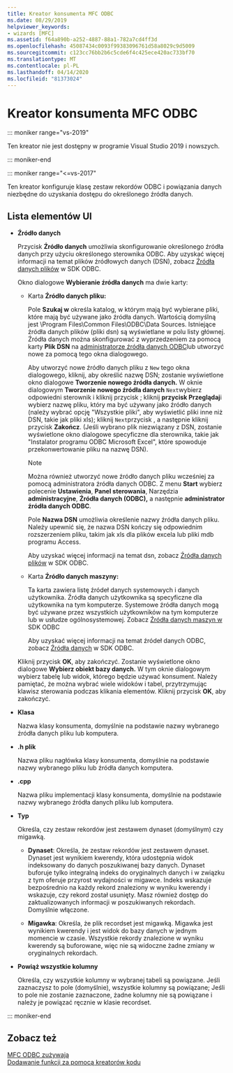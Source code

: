 ```yaml
---
title: Kreator konsumenta MFC ODBC
ms.date: 08/29/2019
helpviewer_keywords:
- wizards [MFC]
ms.assetid: f64a890b-a252-4887-88a1-782a7cd4ff3d
ms.openlocfilehash: 45087434c0093f99383096761d58a8029c9d5009
ms.sourcegitcommit: c123cc76bb2b6c5cde6f4c425ece420ac733bf70
ms.translationtype: MT
ms.contentlocale: pl-PL
ms.lasthandoff: 04/14/2020
ms.locfileid: "81373024"
---
```

# <a name="mfc-odbc-consumer-wizard"></a>Kreator konsumenta MFC ODBC

::: moniker range="vs-2019"

Ten kreator nie jest dostępny w programie Visual Studio 2019 i nowszych.

::: moniker-end

::: moniker range="<=vs-2017"

Ten kreator konfiguruje klasę zestaw rekordów ODBC i powiązania danych niezbędne do uzyskania dostępu do określonego źródła danych.

## <a name="uielement-list"></a>Lista elementów UI

- **Źródło danych**

  Przycisk **Źródło danych** umożliwia skonfigurowanie określonego źródła danych przy użyciu określonego sterownika ODBC. Aby uzyskać więcej informacji na temat plików źródłowych danych (DSN), zobacz [Źródła danych plików](/sql/odbc/reference/file-data-sources) w SDK ODBC.

  Okno dialogowe **Wybieranie źródła danych** ma dwie karty:

  - Karta **Źródło danych pliku:**

     Pole **Szukaj w** określa katalog, w którym mają być wybierane pliki, które mają być używane jako źródła danych. Wartością domyślną jest \Program Files\Common Files\ODBC\Data Sources. Istniejące źródła danych plików (pliki dsn) są wyświetlane w polu listy głównej. Źródła danych można skonfigurować z wyprzedzeniem za pomocą karty **Plik DSN** na [administratorze źródła danych ODBC](/sql/odbc/admin/odbc-data-source-administrator)lub utworzyć nowe za pomocą tego okna dialogowego.

     Aby utworzyć nowe źródło danych pliku z `New` tego okna dialogowego, kliknij, aby określić nazwę DSN; zostanie wyświetlone okno dialogowe **Tworzenie nowego źródła danych.** W oknie dialogowym **Tworzenie nowego źródła danych** `Next`wybierz odpowiedni sterownik i kliknij przycisk ; kliknij **przycisk Przeglądaj**i wybierz nazwę pliku, który ma być używany jako źródło danych (należy wybrać opcję "Wszystkie pliki", aby wyświetlić pliki inne niż DSN, takie jak pliki xls); kliknij `Next`przycisk , a następnie kliknij przycisk **Zakończ**. (Jeśli wybrano plik niezwiązany z DSN, zostanie wyświetlone okno dialogowe specyficzne dla sterownika, takie jak "Instalator programu ODBC Microsoft Excel", które spowoduje przekonwertowanie pliku na nazwę DSN).

     > [!NOTE]
     > Można również utworzyć nowe źródło danych pliku wcześniej za pomocą administratora źródła danych ODBC. Z menu **Start** wybierz polecenie **Ustawienia**, **Panel sterowania**, Narzędzia **administracyjne**, **Źródła danych (ODBC),** a następnie **administrator źródła danych ODBC**.

     Pole **Nazwa DSN** umożliwia określenie nazwy źródła danych pliku. Należy upewnić się, że nazwa DSN kończy się odpowiednim rozszerzeniem pliku, takim jak xls dla plików excela lub pliki mdb programu Access.

     Aby uzyskać więcej informacji na temat dsn, zobacz [Źródła danych plików](/sql/odbc/reference/file-data-sources) w SDK ODBC.

  - Karta **Źródło danych maszyny:**

     Ta karta zawiera listę źródeł danych systemowych i danych użytkownika. Źródła danych użytkownika są specyficzne dla użytkownika na tym komputerze. Systemowe źródła danych mogą być używane przez wszystkich użytkowników na tym komputerze lub w usłudze ogólnosystemowej. Zobacz [Źródła danych maszyn w](/sql/odbc/reference/machine-data-sources) SDK ODBC

     Aby uzyskać więcej informacji na temat źródeł danych ODBC, zobacz [Źródła danych](/sql/odbc/reference/data-sources) w SDK ODBC.

  Kliknij przycisk **OK**, aby zakończyć. Zostanie wyświetlone okno dialogowe **Wybierz obiekt bazy danych.** W tym oknie dialogowym wybierz tabelę lub widok, którego będzie używać konsument. Należy pamiętać, że można wybrać wiele widoków i tabel, przytrzymując klawisz sterowania podczas klikania elementów. Kliknij przycisk **OK**, aby zakończyć.

- **Klasa**

   Nazwa klasy konsumenta, domyślnie na podstawie nazwy wybranego źródła danych pliku lub komputera.

- **.h plik**

   Nazwa pliku nagłówka klasy konsumenta, domyślnie na podstawie nazwy wybranego pliku lub źródła danych komputera.

- **.cpp**

   Nazwa pliku implementacji klasy konsumenta, domyślnie na podstawie nazwy wybranego źródła danych pliku lub komputera.

- **Typ**

   Określa, czy zestaw rekordów jest zestawem dynaset (domyślnym) czy migawką.

  - **Dynaset**: Określa, że zestaw rekordów jest zestawem dynaset. Dynaset jest wynikiem kwerendy, która udostępnia widok indeksowany do danych poszukiwanej bazy danych. Dynaset buforuje tylko integralną indeks do oryginalnych danych i w związku z tym oferuje przyrost wydajności w migawce. Indeks wskazuje bezpośrednio na każdy rekord znaleziony w wyniku kwerendy i wskazuje, czy rekord został usunięty. Masz również dostęp do zaktualizowanych informacji w poszukiwanych rekordach. Domyślnie włączone.

  - **Migawka**: Określa, że plik recordset jest migawką. Migawka jest wynikiem kwerendy i jest widok do bazy danych w jednym momencie w czasie. Wszystkie rekordy znalezione w wyniku kwerendy są buforowane, więc nie są widoczne żadne zmiany w oryginalnych rekordach.

- **Powiąż wszystkie kolumny**

   Określa, czy wszystkie kolumny w wybranej tabeli są powiązane. Jeśli zaznaczysz to pole (domyślnie), wszystkie kolumny są powiązane; Jeśli to pole nie zostanie zaznaczone, żadne kolumny nie są powiązane i należy je powiązać ręcznie w klasie recordset.

::: moniker-end

## <a name="see-also"></a>Zobacz też

[MFC ODBC zużywają](../../mfc/reference/adding-an-mfc-odbc-consumer.md)<br/>
[Dodawanie funkcji za pomocą kreatorów kodu](../../ide/adding-functionality-with-code-wizards-cpp.md)
